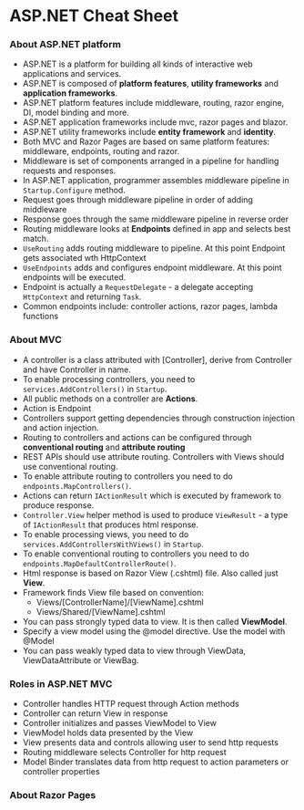 ﻿# ASP.NET Cheat Sheet

### About ASP.NET platform

- ASP.NET is a platform for building all kinds of interactive web applications and services.
- ASP.NET is composed of **platform features**, **utility frameworks** and **application frameworks**.
- ASP.NET platform features include middleware, routing, razor engine, DI, model binding and more.
- ASP.NET application frameworks include mvc, razor pages and blazor.
- ASP.NET utility frameworks include **entity framework** and **identity**.
- Both MVC and Razor Pages are based on same platform features: middleware, endpoints, routing and razor.
- Middleware is set of components arranged in a pipeline for handling requests and responses.
- In ASP.NET application, programmer assembles middleware pipeline in `Startup.Configure` method.
- Request goes through middleware pipeline in order of adding middleware
- Response goes through the same middleware pipeline in reverse order
- Routing middleware looks at **Endpoints** defined in app and selects best match.
- `UseRouting` adds routing middleware to pipeline. At this point Endpoint gets associated wth HttpContext
- `UseEndpoints` adds and configures endpoint middleware. At this point endpoints will be executed.
- Endpoint is actually a `RequestDelegate` - a delegate accepting `HttpContext` and returning `Task`.
- Common endpoints include: controller actions, razor pages, lambda functions

### About MVC

- A controller is a class attributed with [Controller], derive from Controller and have Controller in name.
- To enable processing controllers, you need to `services.AddControllers()` in `Startup`.
- All public methods on a controller are **Actions**.
- Action is Endpoint
- Controllers support getting dependencies through construction injection and action injection.
- Routing to controllers and actions can be configured through **conventional routing** and **attribute routing**
- REST APIs should use attribute routing. Controllers with Views should use conventional routing.
- To enable attribute routing to controllers you need to do `endpoints.MapControllers()`.
- Actions can return `IActionResult` which is executed by framework to produce response.
- `Controller.View` helper method is used to produce `ViewResult` - a type of `IActionResult` that produces html response. 
- To enable processing views, you need to do `services.AddControllersWithViews()` in `Startup`.
- To enable conventional routing to controllers you need to do `endpoints.MapDefaultControllerRoute()`.
- Html response is based on Razor View (.cshtml) file. Also called just **View**.
- Framework finds View file based on convention:
    - Views/[ControllerName]/[ViewName].cshtml
    - Views/Shared/[ViewName].cshtml
- You can pass strongly typed data to view. It is then called **ViewModel**.
- Specify a view model using the @model directive. Use the model with @Model
- You can pass weakly typed data to view through ViewData, ViewDataAttribute or ViewBag.

### Roles in ASP.NET MVC
- Controller handles HTTP request through Action methods
- Controller can return View in response
- Controller initializes and passes ViewModel to View
- ViewModel holds data presented by the View
- View presents data and controls allowing user to send http requests
- Routing middleware selects Controller for http request
- Model Binder translates data from http request to action parameters or controller properties

### About Razor Pages
